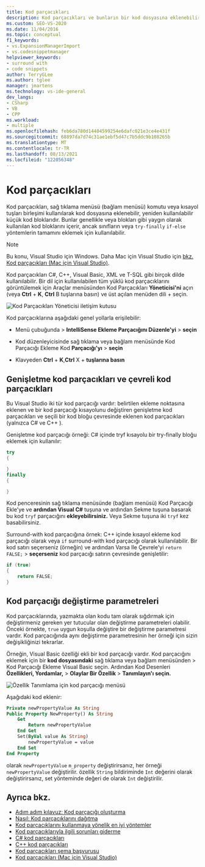 ```yaml
---
title: Kod parçacıkları
description: Kod parçacıkları ve bunların bir kod dosyasına eklenebilir küçük yeniden kullanılabilir kod blokları olduğunu öğrenin.
ms.custom: SEO-VS-2020
ms.date: 11/04/2016
ms.topic: conceptual
f1_keywords:
- vs.ExpansionManagerImport
- vs.codesnippetmanager
helpviewer_keywords:
- surround with
- code snippets
author: TerryGLee
ms.author: tglee
manager: jmartens
ms.technology: vs-ide-general
dev_langs:
- CSharp
- VB
- CPP
ms.workload:
- multiple
ms.openlocfilehash: feb6da780d14404599254e6dafc021e3ce4e431f
ms.sourcegitcommit: 68897da7d74c31ae1ebf5d47c7b5ddc9b108265b
ms.translationtype: MT
ms.contentlocale: tr-TR
ms.lasthandoff: 08/13/2021
ms.locfileid: "122056348"
---
```

# <a name="code-snippets"></a>Kod parçacıkları

Kod parçacıkları, sağ tıklama menüsü (bağlam menüsü) komutu veya kısayol tuşları birleşimi kullanılarak kod dosyasına eklenebilir, yeniden kullanılabilir küçük kod bloklarıdır. Bunlar genellikle veya blokları gibi yaygın olarak kullanılan kod bloklarını içerir, ancak sınıfların veya `try-finally` `if-else` yöntemlerin tamamını eklemek için kullanılabilir.

> [!NOTE]
> Bu konu, Visual Studio için Windows. Daha Mac için Visual Studio için [bkz. Kod parçacıkları (Mac için Visual Studio)](/visualstudio/mac/snippets).

Kod parçacıkları C#, C++, Visual Basic, XML ve T-SQL gibi birçok dilde kullanılabilir. Bir dil için kullanılabilen tüm yüklü kod parçacıklarını görüntülemek için  Araçlar menüsünden Kod Parçacıkları **Yöneticisi'ni** açın (veya **Ctrl** + **K**, **Ctrl** B tuşlarına basın) ve üst açılan menüden dili + seçin.

![Kod Parçacıkları Yöneticisi iletişim kutusu](media/code-snippets-manager.png)

Kod parçacıklarına aşağıdaki genel yollarla erişilebilir:

- Menü çubuğunda   >  **IntelliSense Ekleme Parçacığını Düzenle'yi**  >  **seçin**

- Kod düzenleyicisinde sağ tıklama veya bağlam menüsünde Kod Parçacığı Ekleme Kod **Parçacığı'yı**  >  **seçin**

- Klavyeden **Ctrl** + **K**,**Ctrl** X + **tuşlarına basın**

## <a name="expansion-snippets-and-surround-with-snippets"></a>Genişletme kod parçacıkları ve çevreli kod parçacıkları

Bu Visual Studio iki tür kod parçacığı vardır: belirtilen ekleme noktasına eklenen ve bir kod parçacığı kısayolunu değiştiren genişletme kod parçacıkları ve seçili bir kod bloğu çevresinde eklenen kod parçacıkları (yalnızca C# ve C++ ).

Genişletme kod parçacığı örneği: C# içinde tryf kısayolu bir try-finally bloğu eklemek için kullanılır:

```csharp
try
{

}
finally
{

}
```

Kod penceresinin sağ  tıklama menüsünde (bağlam menüsü) Kod Parçacığı Ekle'ye ve **ardından Visual C#** tuşuna ve ardından Sekme tuşuna basarak bu kod `tryf` parçacığını **ekleyebilirsiniz.** Veya Sekme tuşuna iki `tryf` kez basabilirsiniz. 

Surround-with kod parçacığına örnek: C++ içinde kısayol ekleme kod parçacığı olarak veya `if` surround-with kod parçacığı olarak kullanılabilir. Bir kod satırı seçerseniz (örneğin) ve ardından Varsa Ile Çevrele'yi `return FALSE;`   >  **seçerseniz** kod parçacığı satırın çevresinde genişletilir:

```cpp
if (true)
{
    return FALSE;
}
```

## <a name="snippet-replacement-parameters"></a>Kod parçacığı değiştirme parametreleri

Kod parçacıklarında, yazmakta olan kodu tam olarak sığdırmak için değiştirmeniz gereken yer tutucular olan değiştirme parametreleri olabilir. Önceki örnekte, `true` uygun koşulla değiştire bir değiştirme parametresi vardır. Kod parçacığında aynı değiştirme parametresinin her örneği için sizin değişikliğinizi tekrarlar.

Örneğin, Visual Basic özelliği ekli bir kod parçacığı vardır. Kod parçacığını eklemek için bir **kod dosyasındaki** sağ tıklama veya bağlam menüsünden  >   Kod Parçacığı Ekleme Visual Basic seçin. Ardından Kod Desenleri **Özellikleri, Yordamlar,**  >  **Olaylar Bir Özellik**  >  **Tanımlayın'ı seçin.**

![Özellik Tanımlama için kod parçacığı menüsü](media/code-snippets-vb-property.png)

Aşağıdaki kod eklenir:

```vb
Private newPropertyValue As String
Public Property NewProperty() As String
    Get
        Return newPropertyValue
    End Get
    Set(ByVal value As String)
        newPropertyValue = value
    End Set
End Property
```

olarak `newPropertyValue` `m_property` değiştirirsanız, her örneği `newPropertyValue` değiştirilir. özellik `String` bildiriminde `Int` değerini olarak değiştirirsanız, set yönteminde değeri de olarak `Int` değiştirilir.

## <a name="see-also"></a>Ayrıca bkz.

- [Adım adım kılavuz: Kod parçacığı oluşturma](../ide/walkthrough-creating-a-code-snippet.md)
- [Nasıl: Kod parçacıklarını dağıtma](../ide/how-to-distribute-code-snippets.md)
- [Kod parçacıklarını kullanmaya yönelik en iyi yöntemler](../ide/best-practices-for-using-code-snippets.md)
- [Kod parçacıklarıyla ilgili sorunları giderme](../ide/troubleshooting-snippets.md)
- [C# kod parçacıkları](../ide/visual-csharp-code-snippets.md)
- [C++ kod parçacıkları](../ide/visual-cpp-code-snippets.md)
- [Kod parçacıkları şema başvurusu](../ide/code-snippets-schema-reference.md)
- [Kod parçacıkları (Mac için Visual Studio)](/visualstudio/mac/snippets)
